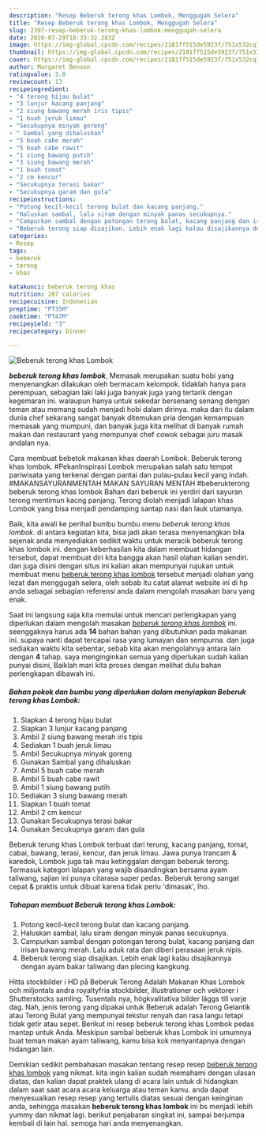 ```yaml
---
description: "Resep Beberuk terong khas Lombok, Menggugah Selera"
title: "Resep Beberuk terong khas Lombok, Menggugah Selera"
slug: 2397-resep-beberuk-terong-khas-lombok-menggugah-selera
date: 2020-07-29T18:33:32.283Z
image: https://img-global.cpcdn.com/recipes/2181ff515de5923f/751x532cq70/beberuk-terong-khas-lombok-foto-resep-utama.jpg
thumbnail: https://img-global.cpcdn.com/recipes/2181ff515de5923f/751x532cq70/beberuk-terong-khas-lombok-foto-resep-utama.jpg
cover: https://img-global.cpcdn.com/recipes/2181ff515de5923f/751x532cq70/beberuk-terong-khas-lombok-foto-resep-utama.jpg
author: Margaret Benson
ratingvalue: 3.8
reviewcount: 13
recipeingredient:
- "4 terong hijau bulat"
- "3 lunjur kacang panjang"
- "2 siung bawang merah iris tipis"
- "1 buah jeruk limau"
- "Secukupnya minyak goreng"
- " Sambal yang dihaluskan"
- "5 buah cabe merah"
- "5 buah cabe rawit"
- "1 siung bawang putih"
- "3 siung bawang merah"
- "1 buah tomat"
- "2 cm kencur"
- "Secukupnya terasi bakar"
- "Secukupnya garam dan gula"
recipeinstructions:
- "Potong kecil-kecil terong bulat dan kacang panjang."
- "Haluskan sambal, lalu siram dengan minyak panas secukupnya."
- "Campurkan sambal dengan potongan terong bulat, kacang panjang dan irisan bawang merah. Lalu aduk rata dan diberi perasaan jeruk nipis."
- "Beberuk terong siap disajikan. Lebih enak lagi kalau disajikannya dengan ayam bakar taliwang dan plecing kangkung."
categories:
- Resep
tags:
- beberuk
- terong
- khas

katakunci: beberuk terong khas 
nutrition: 207 calories
recipecuisine: Indonesian
preptime: "PT35M"
cooktime: "PT47M"
recipeyield: "3"
recipecategory: Dinner

---
```



![Beberuk terong khas Lombok](https://img-global.cpcdn.com/recipes/2181ff515de5923f/751x532cq70/beberuk-terong-khas-lombok-foto-resep-utama.jpg)

<b><i>beberuk terong khas lombok</i></b>, Memasak merupakan suatu hobi yang menyenangkan dilakukan oleh bermacam kelompok. tidaklah hanya para perempuan, sebagian laki laki juga banyak juga yang tertarik dengan kegemaran ini. walaupun hanya untuk sekedar bersenang senang dengan teman atau memang sudah menjadi hobi dalam dirinya. maka dari itu dalam dunia chef sekarang sangat banyak ditemukan pria dengan kemampuan memasak yang mumpuni, dan banyak juga kita melihat di banyak rumah makan dan restaurant yang mempunyai chef cowok sebagai juru masak andalan nya.

Cara membuat bebetok makanan khas daerah Lombok. Beberuk terong khas lombok. #PekanInspirasi Lombok merupakan salah satu tempat pariwisata yang terkenal dengan pantai dan pulau-pulau kecil yang indah. #MAKANSAYURANMENTAH MAKAN SAYURAN MENTAH #beberukterong beberuk terong khas lombok Bahan dari beberuk ini yerdiri dari sayuran terong mentimun kacng panjang. Terong diolah menjadi lalapan khas Lombok yang bisa menjadi pendamping santap nasi dan lauk utamanya.

Baik, kita awali ke perihal bumbu bumbu menu <i>beberuk terong khas lombok</i>. di antara kegiatan kita, bisa jadi akan terasa menyenangkan bila sejenak anda menyediakan sedikit waktu untuk meracik beberuk terong khas lombok ini. dengan keberhasilan kita dalam membuat hidangan tersebut, dapat membuat diri kita bangga akan hasil olahan kalian sendiri. dan juga disini dengan situs ini kalian akan mempunyai rujukan untuk membuat menu <u>beberuk terong khas lombok</u> tersebut menjadi olahan yang lezat dan menggugah selera, oleh sebab itu catat alamat website ini di hp anda sebagai sebagian referensi anda dalam mengolah masakan baru yang enak.


Saat ini langsung saja kita memulai untuk mencari perlengkapan yang diperlukan dalam mengolah masakan <u><i>beberuk terong khas lombok</i></u> ini. seenggaknya harus ada <b>14</b> bahan bahan yang dibutuhkan pada makanan ini. supaya nanti dapat tercapai rasa yang lumayan dan sempurna. dan juga sediakan waktu kita sebentar, sebab kita akan mengolahnya antara lain dengan <b>4</b> tahap. saya menginginkan semua yang diperlukan sudah kalian punyai disini, Baiklah mari kita proses dengan melihat dulu bahan perlengkapan dibawah ini.

<!--inarticleads1-->

##### Bahan pokok dan bumbu yang diperlukan dalam menyiapkan Beberuk terong khas Lombok:

1. Siapkan 4 terong hijau bulat
1. Siapkan 3 lunjur kacang panjang
1. Ambil 2 siung bawang merah iris tipis
1. Sediakan 1 buah jeruk limau
1. Ambil Secukupnya minyak goreng
1. Gunakan  Sambal yang dihaluskan
1. Ambil 5 buah cabe merah
1. Ambil 5 buah cabe rawit
1. Ambil 1 siung bawang putih
1. Sediakan 3 siung bawang merah
1. Siapkan 1 buah tomat
1. Ambil 2 cm kencur
1. Gunakan Secukupnya terasi bakar
1. Gunakan Secukupnya garam dan gula


Beberuk terung khas Lombok terbuat dari terung, kacang panjang, tomat, cabai, bawang, terasi, kencur, dan jeruk limau. Jawa punya trancam &amp; karedok, Lombok juga tak mau ketinggalan dengan beberuk terong. Termasuk kategori lalapan yang wajib disandingkan bersama ayam taliwang, sajian ini punya citarasa super pedas. Beberuk terong sangat cepat &amp; praktis untuk dibuat karena tidak perlu &#39;dimasak&#39;, lho. 

<!--inarticleads2-->

##### Tahapan membuat Beberuk terong khas Lombok:

1. Potong kecil-kecil terong bulat dan kacang panjang.
1. Haluskan sambal, lalu siram dengan minyak panas secukupnya.
1. Campurkan sambal dengan potongan terong bulat, kacang panjang dan irisan bawang merah. Lalu aduk rata dan diberi perasaan jeruk nipis.
1. Beberuk terong siap disajikan. Lebih enak lagi kalau disajikannya dengan ayam bakar taliwang dan plecing kangkung.


Hitta stockbilder i HD på Beberuk Terong Adalah Makanan Khas Lombok och miljontals andra royaltyfria stockbilder, illustrationer och vektorer i Shutterstocks samling. Tusentals nya, högkvalitativa bilder läggs till varje dag. Nah, jenis terong yang dipakai untuk Beberuk adalah Terong Gelantik atau Terong Bulat yang mempunyai tekstur renyah dan rasa langu tetapi tidak getir atau sepet. Berikut ini resep beberuk terong khas Lombok pedas mantap untuk Anda. Meskipun sambal beberuk khas Lombok ini umumnya buat teman makan ayam taliwang, kamu bisa kok menyantapnya dengan hidangan lain. 

Demikian sedikit pembahasan masakan tentang resep resep <u>beberuk terong khas lombok</u> yang nikmat. kita ingin kalian sudah memahami dengan ulasan diatas, dan kalian dapat praktek ulang di acara lain untuk di hidangkan dalam saat saat acara acara keluarga atau teman kamu. anda dapat menyesuaikan resep resep yang tertulis diatas sesuai dengan keinginan anda, sehingga masakan <b>beberuk terong khas lombok</b> ini bs menjadi lebih yummy dan nikmat lagi. berikut penjabaran singkat ini, sampai berjumpa kembali di lain hal. semoga hari anda menyenangkan.
